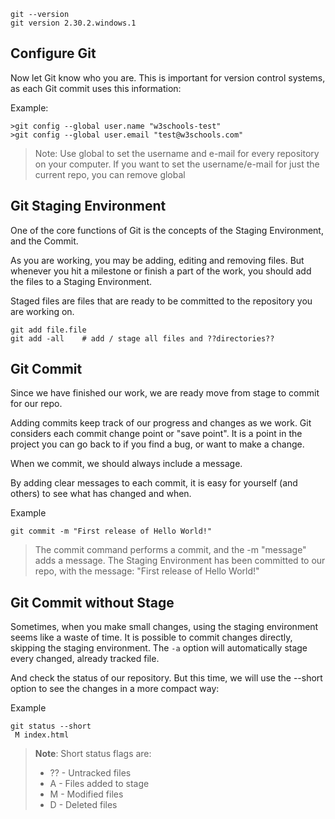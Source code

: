 ```
git --version
git version 2.30.2.windows.1
```

## Configure Git

Now let Git know who you are. This is important for version control systems, as each Git commit uses this information:

Example:
```
>git config --global user.name "w3schools-test"
>git config --global user.email "test@w3schools.com"
```
>Note: Use global to set the username and e-mail for every repository on your computer.
>If you want to set the username/e-mail for just the current repo, you can remove global

## Git Staging Environment
One of the core functions of Git is the concepts of the Staging Environment, and the Commit.

As you are working, you may be adding, editing and removing files. But whenever you hit a milestone or finish a part of the work, you should add the files to a Staging Environment.

Staged files are files that are ready to be committed to the repository you are working on.

``` 
git add file.file
git add -all	# add / stage all files and ??directories??
```
## Git Commit
Since we have finished our work, we are ready move from stage to commit for our repo.

Adding commits keep track of our progress and changes as we work. Git considers each commit change point or "save point". It is a point in the project you can go back to if you find a bug, or want to make a change.

When we commit, we should always include a message.

By adding clear messages to each commit, it is easy for yourself (and others) to see what has changed and when.

Example
```
git commit -m "First release of Hello World!"
```
>The commit command performs a commit, and the -m "message" adds a message.
The Staging Environment has been committed to our repo, with the message:
"First release of Hello World!"

## Git Commit without Stage
Sometimes, when you make small changes, using the staging environment seems like a waste of time. It is possible to commit changes directly, skipping the staging environment. The `-a` option will automatically stage every changed, already tracked file.

And check the status of our repository. But this time, we will use the --short option to see the changes in a more compact way:

Example
```
git status --short
 M index.html
```

> __Note__: Short status flags are:
>
> -	?? - Untracked files
> -	A - Files added to stage
> -	M - Modified files
> -	D - Deleted files